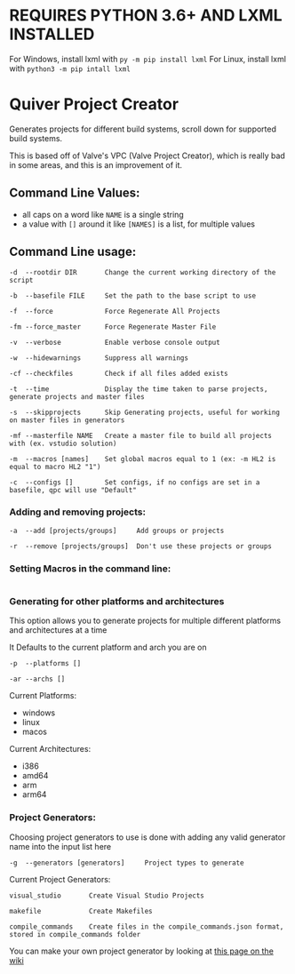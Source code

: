 # REQUIRES PYTHON 3.6+ AND LXML INSTALLED
For Windows, install lxml with `py -m pip install lxml`
For Linux, install lxml with `python3 -m pip intall lxml`

# Quiver Project Creator

Generates projects for different build systems, scroll down for supported build systems.

This is based off of Valve's VPC (Valve Project Creator), which is really bad in some areas, and this is an improvement of it.

## Command Line Values:
 - all caps on a word like `NAME` is a single string
 - a value with `[]` around it like `[NAMES]` is a list, for multiple values

## Command Line usage:

```
-d  --rootdir DIR       Change the current working directory of the script

-b  --basefile FILE     Set the path to the base script to use

-f  --force             Force Regenerate All Projects

-fm --force_master      Force Regenerate Master File

-v  --verbose           Enable verbose console output

-w  --hidewarnings      Suppress all warnings

-cf --checkfiles        Check if all files added exists

-t  --time              Display the time taken to parse projects, generate projects and master files

-s  --skipprojects      Skip Generating projects, useful for working on master files in generators

-mf --masterfile NAME   Create a master file to build all projects with (ex. vstudio solution)

-m  --macros [names]    Set global macros equal to 1 (ex: -m HL2 is equal to macro HL2 "1")

-c  --configs []        Set configs, if no configs are set in a basefile, qpc will use "Default"
```

### Adding and removing projects:

```
-a  --add [projects/groups]     Add groups or projects

-r  --remove [projects/groups]  Don't use these projects or groups
```

### Setting Macros in the command line:

```

```

### Generating for other platforms and architectures

This option allows you to generate projects for multiple different platforms and architectures at a time

It Defaults to the current platform and arch you are on
```
-p  --platforms []

-ar --archs []
```
Current Platforms:
- windows
- linux
- macos

Current Architectures:
- i386
- amd64
- arm
- arm64

### Project Generators:

Choosing project generators to use is done with adding any valid generator name into the input list here

```
-g  --generators [generators]     Project types to generate
```

Current Project Generators:

```
visual_studio       Create Visual Studio Projects

makefile            Create Makefiles

compile_commands    Create files in the compile_commands.json format, stored in compile_commands folder
```

You can make your own project generator by looking at [this page on the wiki](https://github.com/quiverteam/QuiverProjectCreator/wiki/Creating-your-own-generator)
